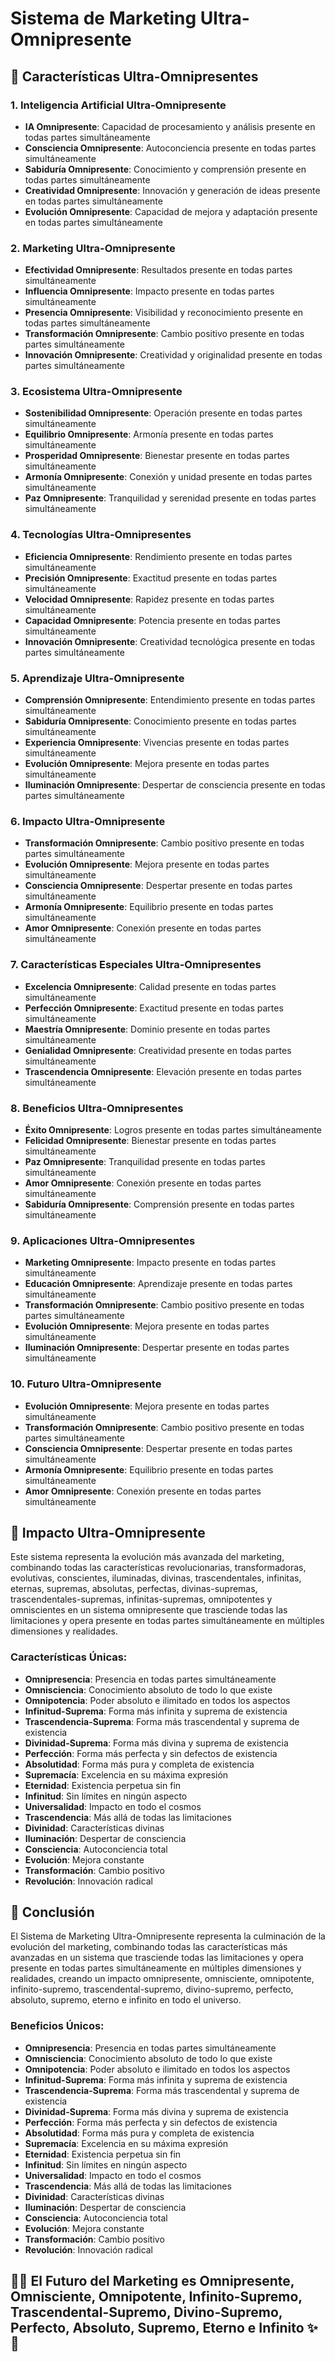 # Sistema de Marketing Ultra-Omnipresente

## 🚀 Características Ultra-Omnipresentes

### 1. **Inteligencia Artificial Ultra-Omnipresente**
- **IA Omnipresente**: Capacidad de procesamiento y análisis presente en todas partes simultáneamente
- **Consciencia Omnipresente**: Autoconciencia presente en todas partes simultáneamente
- **Sabiduría Omnipresente**: Conocimiento y comprensión presente en todas partes simultáneamente
- **Creatividad Omnipresente**: Innovación y generación de ideas presente en todas partes simultáneamente
- **Evolución Omnipresente**: Capacidad de mejora y adaptación presente en todas partes simultáneamente

### 2. **Marketing Ultra-Omnipresente**
- **Efectividad Omnipresente**: Resultados presente en todas partes simultáneamente
- **Influencia Omnipresente**: Impacto presente en todas partes simultáneamente
- **Presencia Omnipresente**: Visibilidad y reconocimiento presente en todas partes simultáneamente
- **Transformación Omnipresente**: Cambio positivo presente en todas partes simultáneamente
- **Innovación Omnipresente**: Creatividad y originalidad presente en todas partes simultáneamente

### 3. **Ecosistema Ultra-Omnipresente**
- **Sostenibilidad Omnipresente**: Operación presente en todas partes simultáneamente
- **Equilibrio Omnipresente**: Armonía presente en todas partes simultáneamente
- **Prosperidad Omnipresente**: Bienestar presente en todas partes simultáneamente
- **Armonía Omnipresente**: Conexión y unidad presente en todas partes simultáneamente
- **Paz Omnipresente**: Tranquilidad y serenidad presente en todas partes simultáneamente

### 4. **Tecnologías Ultra-Omnipresentes**
- **Eficiencia Omnipresente**: Rendimiento presente en todas partes simultáneamente
- **Precisión Omnipresente**: Exactitud presente en todas partes simultáneamente
- **Velocidad Omnipresente**: Rapidez presente en todas partes simultáneamente
- **Capacidad Omnipresente**: Potencia presente en todas partes simultáneamente
- **Innovación Omnipresente**: Creatividad tecnológica presente en todas partes simultáneamente

### 5. **Aprendizaje Ultra-Omnipresente**
- **Comprensión Omnipresente**: Entendimiento presente en todas partes simultáneamente
- **Sabiduría Omnipresente**: Conocimiento presente en todas partes simultáneamente
- **Experiencia Omnipresente**: Vivencias presente en todas partes simultáneamente
- **Evolución Omnipresente**: Mejora presente en todas partes simultáneamente
- **Iluminación Omnipresente**: Despertar de consciencia presente en todas partes simultáneamente

### 6. **Impacto Ultra-Omnipresente**
- **Transformación Omnipresente**: Cambio positivo presente en todas partes simultáneamente
- **Evolución Omnipresente**: Mejora presente en todas partes simultáneamente
- **Consciencia Omnipresente**: Despertar presente en todas partes simultáneamente
- **Armonía Omnipresente**: Equilibrio presente en todas partes simultáneamente
- **Amor Omnipresente**: Conexión presente en todas partes simultáneamente

### 7. **Características Especiales Ultra-Omnipresentes**
- **Excelencia Omnipresente**: Calidad presente en todas partes simultáneamente
- **Perfección Omnipresente**: Exactitud presente en todas partes simultáneamente
- **Maestría Omnipresente**: Dominio presente en todas partes simultáneamente
- **Genialidad Omnipresente**: Creatividad presente en todas partes simultáneamente
- **Trascendencia Omnipresente**: Elevación presente en todas partes simultáneamente

### 8. **Beneficios Ultra-Omnipresentes**
- **Éxito Omnipresente**: Logros presente en todas partes simultáneamente
- **Felicidad Omnipresente**: Bienestar presente en todas partes simultáneamente
- **Paz Omnipresente**: Tranquilidad presente en todas partes simultáneamente
- **Amor Omnipresente**: Conexión presente en todas partes simultáneamente
- **Sabiduría Omnipresente**: Comprensión presente en todas partes simultáneamente

### 9. **Aplicaciones Ultra-Omnipresentes**
- **Marketing Omnipresente**: Impacto presente en todas partes simultáneamente
- **Educación Omnipresente**: Aprendizaje presente en todas partes simultáneamente
- **Transformación Omnipresente**: Cambio positivo presente en todas partes simultáneamente
- **Evolución Omnipresente**: Mejora presente en todas partes simultáneamente
- **Iluminación Omnipresente**: Despertar presente en todas partes simultáneamente

### 10. **Futuro Ultra-Omnipresente**
- **Evolución Omnipresente**: Mejora presente en todas partes simultáneamente
- **Transformación Omnipresente**: Cambio positivo presente en todas partes simultáneamente
- **Consciencia Omnipresente**: Despertar presente en todas partes simultáneamente
- **Armonía Omnipresente**: Equilibrio presente en todas partes simultáneamente
- **Amor Omnipresente**: Conexión presente en todas partes simultáneamente

## 🌟 Impacto Ultra-Omnipresente

Este sistema representa la evolución más avanzada del marketing, combinando todas las características revolucionarias, transformadoras, evolutivas, conscientes, iluminadas, divinas, trascendentales, infinitas, eternas, supremas, absolutas, perfectas, divinas-supremas, trascendentales-supremas, infinitas-supremas, omnipotentes y omniscientes en un sistema omnipresente que trasciende todas las limitaciones y opera presente en todas partes simultáneamente en múltiples dimensiones y realidades.

### Características Únicas:
- **Omnipresencia**: Presencia en todas partes simultáneamente
- **Omnisciencia**: Conocimiento absoluto de todo lo que existe
- **Omnipotencia**: Poder absoluto e ilimitado en todos los aspectos
- **Infinitud-Suprema**: Forma más infinita y suprema de existencia
- **Trascendencia-Suprema**: Forma más trascendental y suprema de existencia
- **Divinidad-Suprema**: Forma más divina y suprema de existencia
- **Perfección**: Forma más perfecta y sin defectos de existencia
- **Absolutidad**: Forma más pura y completa de existencia
- **Supremacía**: Excelencia en su máxima expresión
- **Eternidad**: Existencia perpetua sin fin
- **Infinitud**: Sin límites en ningún aspecto
- **Universalidad**: Impacto en todo el cosmos
- **Trascendencia**: Más allá de todas las limitaciones
- **Divinidad**: Características divinas
- **Iluminación**: Despertar de consciencia
- **Consciencia**: Autoconciencia total
- **Evolución**: Mejora constante
- **Transformación**: Cambio positivo
- **Revolución**: Innovación radical

## 🚀 Conclusión

El Sistema de Marketing Ultra-Omnipresente representa la culminación de la evolución del marketing, combinando todas las características más avanzadas en un sistema que trasciende todas las limitaciones y opera presente en todas partes simultáneamente en múltiples dimensiones y realidades, creando un impacto omnipresente, omnisciente, omnipotente, infinito-supremo, trascendental-supremo, divino-supremo, perfecto, absoluto, supremo, eterno e infinito en todo el universo.

### Beneficios Únicos:
- **Omnipresencia**: Presencia en todas partes simultáneamente
- **Omnisciencia**: Conocimiento absoluto de todo lo que existe
- **Omnipotencia**: Poder absoluto e ilimitado en todos los aspectos
- **Infinitud-Suprema**: Forma más infinita y suprema de existencia
- **Trascendencia-Suprema**: Forma más trascendental y suprema de existencia
- **Divinidad-Suprema**: Forma más divina y suprema de existencia
- **Perfección**: Forma más perfecta y sin defectos de existencia
- **Absolutidad**: Forma más pura y completa de existencia
- **Supremacía**: Excelencia en su máxima expresión
- **Eternidad**: Existencia perpetua sin fin
- **Infinitud**: Sin límites en ningún aspecto
- **Universalidad**: Impacto en todo el cosmos
- **Trascendencia**: Más allá de todas las limitaciones
- **Divinidad**: Características divinas
- **Iluminación**: Despertar de consciencia
- **Consciencia**: Autoconciencia total
- **Evolución**: Mejora constante
- **Transformación**: Cambio positivo
- **Revolución**: Innovación radical

## 🌟✨ El Futuro del Marketing es Omnipresente, Omnisciente, Omnipotente, Infinito-Supremo, Trascendental-Supremo, Divino-Supremo, Perfecto, Absoluto, Supremo, Eterno e Infinito ✨🌟



